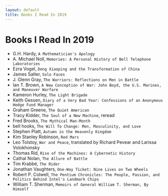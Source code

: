 ```yaml
---
layout: default
title: Books I Read In 2019
---
```

# Books I Read In 2019

- G.H. Hardy, `A Mathematician's Apology`
- A. Michael Noll, `Memories: A Personal History of Bell Telephone Laboratories`
- Ezra Vogel, `Deng Xiaoping and the Transformation of China`
- James Salter, `Solo Faces`
- J. Glenn Gray, `The Warriors: Reflections on Men in Battle`
- Ian T. Brown, `A New Conception of War: John Boyd, the U.S. Marines, and Maneuver Warfare`
- Kameron Hurley, `The Light Brigade`
- Keith Gessen, `Diary of a Very Bad Year: Confessions of an Anonymous Hedge Fund Manager`
- Graham Greene, `The Quiet American`
- Tracy Kidder, `The Soul of a New Machine`, reread
- Fred Brooks, `The Mythical Man-Month`
- bell hooks, `The Will To Change: Men, Masculinity, and Love`
- Stephen Platt, `Autumn in the Heavenly Kingdom`
- Kim Stanley Robinson, `Red Mars`
- Leo Tolstoy, `War and Peace`, translated by Richard Pevear and Larissa Volokhonsky
- Thomas Rid, `Rise of the Machines: A Cybernetic History`
- Cathal Nolan, `The Allure of Battle`
- Tim Krabbé, `The Rider`
- Jonathan Vaughters, `One-Way Ticket: Nine Lives on Two Wheels`
- Robert P. Colwell, `The Pentium Chronicles: The People, Passion, and Politics Behind Intel's Landmark Chips`
- William T. Sherman, `Memoirs of General William T. Sherman, By Himself`
